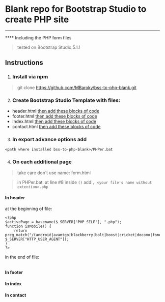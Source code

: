 # Blank repo for Bootstrap Studio to create PHP site
----------
**** Including the PHP form files
> tested on Bootstrap Studio 5.1.1
## Instructions
1. ### Install via npm
> git clone https://github.com/MBaroky/bss-to-php-blank.git

2. ### Create Bootstrap Studio Template with files:
- header.html [then add these blocks of code](#in-header)
- footer.html [then add these blocks of code](#in-footer)
- index.html [then add these blocks of code](#in-index)
- contact.html [then add these blocks of code](#in-contact)

3. ### In export advance options add
`<path where installed bss-to-php-blank>/PHPer.bat`

4. ### On each additional page
> take care don't use name: form.html

> in PHPer.bat:
> at line #8 inside `()` add `, <your file's name without extention>.php`

#### In header
at the beginning of file:

```\<\!--for active case and mobile detect: optional--\>\
<?php
$activePage = basename($_SERVER['PHP_SELF'], ".php");
function isMobile() {
    return preg_match("/(android|avantgo|blackberry|bolt|boost|cricket|docomo|fone|hiptop|mini|mobi|palm|phone|pie|tablet|up\.browser|up\.link|webos|wos)/i", $_SERVER["HTTP_USER_AGENT"]);
}
?>

```

in the end of file:

```\<!--end of header.php-->\

```

#### In footer
#### In index
#### In contact


